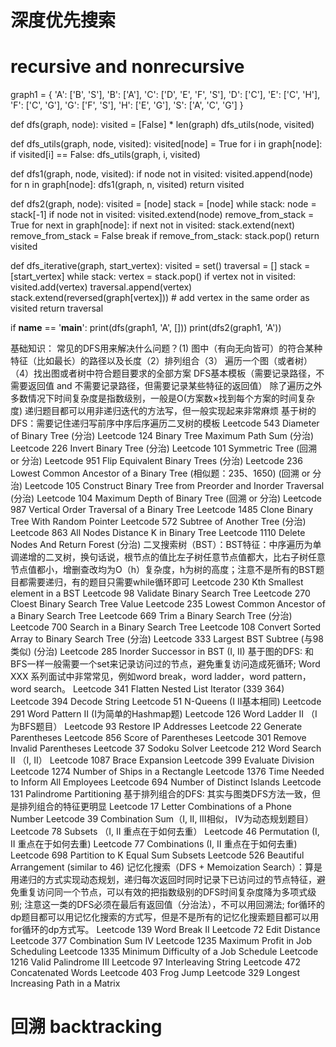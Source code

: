 # 深度优先搜索

# recursive and nonrecursive

graph1 = {
    'A': ['B', 'S'],
    'B': ['A'],
    'C': ['D', 'E', 'F', 'S'],
    'D': ['C'],
    'E': ['C', 'H'],
    'F': ['C', 'G'],
    'G': ['F', 'S'],
    'H': ['E', 'G'],
    'S': ['A', 'C', 'G']
}


def dfs(graph, node):
    visited = [False] * len(graph)
    dfs_utils(node, visited)


def dfs_utils(graph, node, visited):
    visited[node] = True
    for i in graph[node]:
        if visited[i] == False:
            dfs_utils(graph, i, visited)


def dfs1(graph, node, visited):
    if node not in visited:
        visited.append(node)
        for n in graph[node]:
            dfs1(graph, n, visited)
    return visited


def dfs2(graph, node):
    visited = [node]
    stack = [node]
    while stack:
        node = stack[-1]
        if node not in visited:
            visited.extend(node)
        remove_from_stack = True
        for next in graph[node]:
            if next not in visited:
                stack.extend(next)
                remove_from_stack = False
                break
        if remove_from_stack:
            stack.pop()
    return visited


def dfs_iterative(graph, start_vertex):
    visited = set()
    traversal = []
    stack = [start_vertex]
    while stack:
        vertex = stack.pop()
        if vertex not in visited:
            visited.add(vertex)
            traversal.append(vertex)
            stack.extend(reversed(graph[vertex]))   # add vertex in the same order as visited
    return traversal

if __name__ == '__main__':
    print(dfs(graph1, 'A', []))
    print(dfs2(graph1, 'A'))



基础知识：
常见的DFS用来解决什么问题？(1) 图中（有向无向皆可）的符合某种特征（比如最长）的路径以及长度（2）排列组合（3） 遍历一个图（或者树）（4）找出图或者树中符合题目要求的全部方案
DFS基本模板（需要记录路径，不需要返回值 and 不需要记录路径，但需要记录某些特征的返回值）
除了遍历之外多数情况下时间复杂度是指数级别，一般是O(方案数×找到每个方案的时间复杂度)
递归题目都可以用非递归迭代的方法写，但一般实现起来非常麻烦
基于树的DFS：需要记住递归写前序中序后序遍历二叉树的模板
Leetcode 543 Diameter of Binary Tree (分治)
Leetcode 124 Binary Tree Maximum Path Sum (分治)
Leetcode 226 Invert Binary Tree (分治)
Leetcode 101 Symmetric Tree (回溯 or 分治)
Leetcode 951 Flip Equivalent Binary Trees (分治)
Leetcode 236 Lowest Common Ancestor of a Binary Tree (相似题：235、1650) (回溯 or 分治)
Leetcode 105 Construct Binary Tree from Preorder and Inorder Traversal (分治)
Leetcode 104 Maximum Depth of Binary Tree (回溯 or 分治)
Leetcode 987 Vertical Order Traversal of a Binary Tree
Leetcode 1485 Clone Binary Tree With Random Pointer
Leetcode 572 Subtree of Another Tree (分治)
Leetcode 863 All Nodes Distance K in Binary Tree
Leetcode 1110 Delete Nodes And Return Forest (分治)
二叉搜索树（BST）：BST特征：中序遍历为单调递增的二叉树，换句话说，根节点的值比左子树任意节点值都大，比右子树任意节点值都小，增删查改均为O（h）复杂度，h为树的高度；注意不是所有的BST题目都需要递归，有的题目只需要while循环即可
Leetcode 230 Kth Smallest element in a BST
Leetcode 98 Validate Binary Search Tree
Leetcode 270 Cloest Binary Search Tree Value
Leetcode 235 Lowest Common Ancestor of a Binary Search Tree
Leetcode 669 Trim a Binary Search Tree (分治)
Leetcode 700 Search in a Binary Search Tree
Leetcode 108 Convert Sorted Array to Binary Search Tree (分治)
Leetcode 333 Largest BST Subtree (与98类似) (分治)
Leetcode 285 Inorder Successor in BST (I, II)
基于图的DFS: 和BFS一样一般需要一个set来记录访问过的节点，避免重复访问造成死循环; Word XXX 系列面试中非常常见，例如word break，word ladder，word pattern，word search。
Leetcode 341 Flatten Nested List Iterator (339 364)
Leetcode 394 Decode String
Leetcode 51 N-Queens (I II基本相同)
Leetcode 291 Word Pattern II (I为简单的Hashmap题)
Leetcode 126 Word Ladder II （I为BFS题目）
Leetcode 93 Restore IP Addresses
Leetcode 22 Generate Parentheses
Leetcode 856 Score of Parentheses
Leetcode 301 Remove Invalid Parentheses
Leetcode 37 Sodoku Solver
Leetcode 212 Word Search II （I, II）
Leetcode 1087 Brace Expansion
Leetcode 399 Evaluate Division
Leetcode 1274 Number of Ships in a Rectangle
Leetcode 1376 Time Needed to Inform All Employees
Leetcode 694 Number of Distinct Islands
Leetcode 131 Palindrome Partitioning
基于排列组合的DFS: 其实与图类DFS方法一致，但是排列组合的特征更明显
Leetcode 17 Letter Combinations of a Phone Number
Leetcode 39 Combination Sum（I, II, III相似， IV为动态规划题目）
Leetcode 78 Subsets （I, II 重点在于如何去重）
Leetcode 46 Permutation (I, II 重点在于如何去重)
Leetcode 77 Combinations (I, II 重点在于如何去重)
Leetcode 698 Partition to K Equal Sum Subsets
Leetcode 526 Beautiful Arrangement (similar to 46)
记忆化搜索（DFS + Memoization Search）：算是用递归的方式实现动态规划，递归每次返回时同时记录下已访问过的节点特征，避免重复访问同一个节点，可以有效的把指数级别的DFS时间复杂度降为多项式级别; 注意这一类的DFS必须在最后有返回值（分治法），不可以用回溯法; for循环的dp题目都可以用记忆化搜索的方式写，但是不是所有的记忆化搜索题目都可以用for循环的dp方式写。
Leetcode 139 Word Break II
Leetcode 72 Edit Distance
Leetcode 377 Combination Sum IV
Leetcode 1235 Maximum Profit in Job Scheduling
Leetcode 1335 Minimum Difficulty of a Job Schedule
Leetcode 1216 Valid Palindrome III
Leetcode 97 Interleaving String
Leetcode 472 Concatenated Words
Leetcode 403 Frog Jump
Leetcode 329 Longest Increasing Path in a Matrix


# 回溯 backtracking
